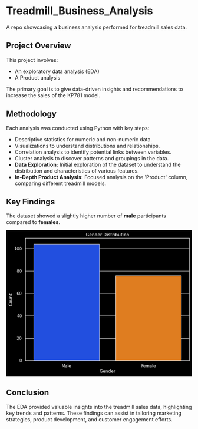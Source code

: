 # Treadmill_Business_Analysis
A repo showcasing a business analysis performed for treadmill sales data.

## Project Overview
This project involves:
- An exploratory data analysis (EDA)
- A Product analysis 

The primary goal is to give data-driven insights and recommendations to increase the sales of the KP781 model.

## Methodology
Each analysis was conducted using Python with key steps:

- Descriptive statistics for numeric and non-numeric data.
- Visualizations to understand distributions and relationships.
- Correlation analysis to identify potential links between variables.
- Cluster analysis to discover patterns and groupings in the data.
- **Data Exploration:** Initial exploration of the dataset to understand the distribution and characteristics of various features.
- **In-Depth Product Analysis:** Focused analysis on the 'Product' column, comparing different treadmill models.

## Key Findings

The dataset showed a slightly higher number of **male** participants compared to **females**.

![Gender Distribution](images/gender_dist.png)

## Conclusion
The EDA provided valuable insights into the treadmill sales data, highlighting key trends and patterns. These findings can assist in tailoring marketing strategies, product development, and customer engagement efforts.
